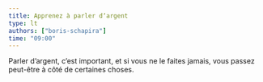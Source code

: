 ```yaml
---
title: Apprenez à parler dʼargent
type: lt
authors: ["boris-schapira"]
time: "09:00"
---
```


Parler dʼargent, cʼest important, et si vous ne le faites jamais, vous passez peut-être à côté de certaines choses.
